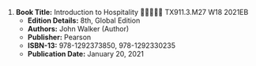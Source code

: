 1. **Book Title:** Introduction to Hospitality 🚨🚨🚨🚨🚨 TX911.3.M27 W18 2021EB
   - **Edition Details:** 8th, Global Edition
   - **Authors:** John Walker (Author)
   - **Publisher:** Pearson
   - **ISBN-13:** 978-1292373850, 978-1292330235
   - **Publication Date:** January 20, 2021
